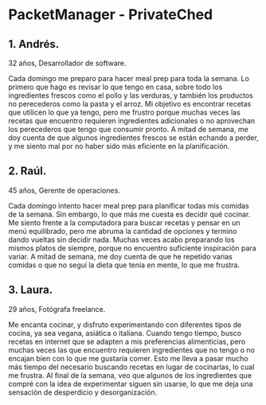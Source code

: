 # PacketManager - PrivateChed

## 1. Andrés.

32 años, Desarrollador de software.

Cada domingo me preparo para hacer meal prep para toda la semana. Lo primero que hago es revisar lo que tengo en casa, sobre todo los ingredientes frescos como el pollo y las verduras, y también los productos no perecederos como la pasta y el arroz. Mi objetivo es encontrar recetas que utilicen lo que ya tengo, pero me frustro porque muchas veces las recetas que encuentro requieren ingredientes adicionales o no aprovechan los perecederos que tengo que consumir pronto. A mitad de semana, me doy cuenta de que algunos ingredientes frescos se están echando a perder, y me siento mal por no haber sido más eficiente en la planificación.

## 2. Raúl.

45 años, Gerente de operaciones.

Cada domingo intento hacer meal prep para planificar todas mis comidas de la semana. Sin embargo, lo que más me cuesta es decidir qué cocinar. Me siento frente a la computadora para buscar recetas y pensar en un menú equilibrado, pero me abruma la cantidad de opciones y termino dando vueltas sin decidir nada. Muchas veces acabo preparando los mismos platos de siempre, porque no encuentro suficiente inspiración para variar. A mitad de semana, me doy cuenta de que he repetido varias comidas o que no seguí la dieta que tenía en mente, lo que me frustra. 

## 3. Laura.

29 años, Fotógrafa freelance.

Me encanta cocinar, y disfruto experimentando con diferentes tipos de cocina, ya sea vegana, asiática o italiana. Cuando tengo tiempo, busco recetas en internet que se adapten a mis preferencias alimenticias, pero muchas veces las que encuentro requieren ingredientes que no tengo o no encajan bien con lo que me gustaría comer. Esto me lleva a pasar mucho más tiempo del necesario buscando recetas en lugar de cocinarlas, lo cual me frustra. Al final de la semana, veo que algunos de los ingredientes que compré con la idea de experimentar siguen sin usarse, lo que me deja una sensación de desperdicio y desorganización.
